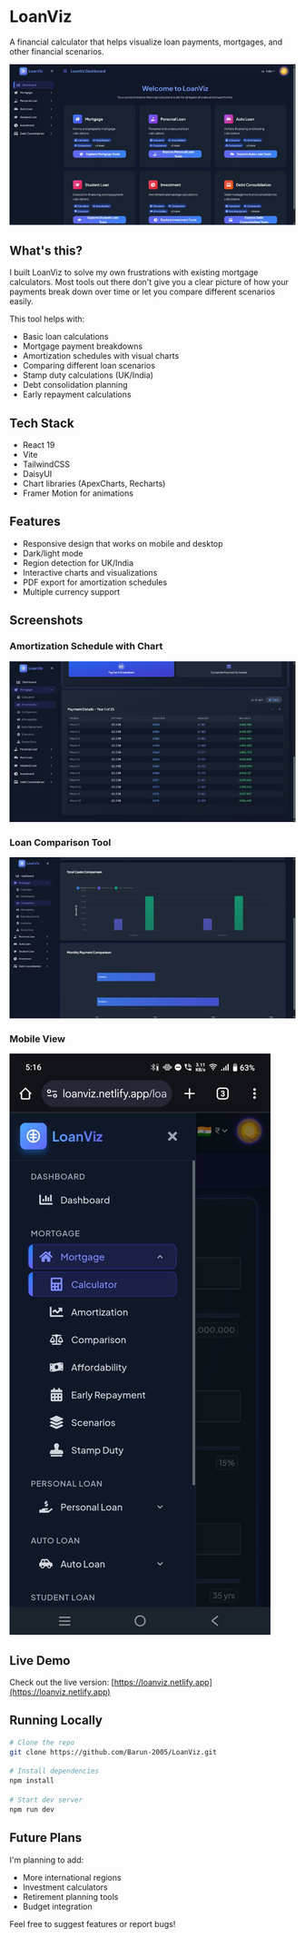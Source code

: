 # LoanViz

A financial calculator that helps visualize loan payments, mortgages, and other financial scenarios.

![LoanViz Dashboard](screenshots/dashboard.jpg)

## What's this?

I built LoanViz to solve my own frustrations with existing mortgage calculators. Most tools out there don't give you a clear picture of how your payments break down over time or let you compare different scenarios easily.

This tool helps with:
- Basic loan calculations
- Mortgage payment breakdowns
- Amortization schedules with visual charts
- Comparing different loan scenarios
- Stamp duty calculations (UK/India)
- Debt consolidation planning
- Early repayment calculations

## Tech Stack

- React 19
- Vite
- TailwindCSS
- DaisyUI
- Chart libraries (ApexCharts, Recharts)
- Framer Motion for animations

## Features

- Responsive design that works on mobile and desktop
- Dark/light mode
- Region detection for UK/India
- Interactive charts and visualizations
- PDF export for amortization schedules
- Multiple currency support

## Screenshots

### Amortization Schedule with Chart
![Amortization Chart](screenshots/amortization.jpg)

### Loan Comparison Tool
![Loan Comparison](screenshots/comparison.jpg)

### Mobile View
![Mobile View](screenshots/mobile.jpg)

## Live Demo

Check out the live version: [https://loanviz.netlify.app](https://loanviz.netlify.app)

## Running Locally

```bash
# Clone the repo
git clone https://github.com/Barun-2005/LoanViz.git

# Install dependencies
npm install

# Start dev server
npm run dev
```

## Future Plans

I'm planning to add:
- More international regions
- Investment calculators
- Retirement planning tools
- Budget integration

Feel free to suggest features or report bugs!
